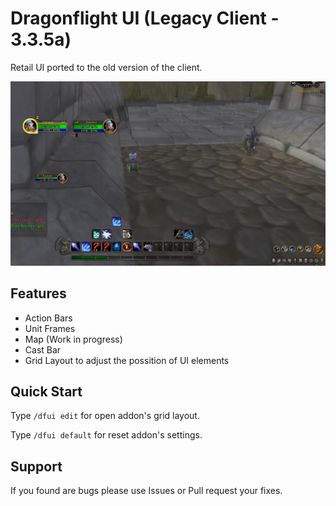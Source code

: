 # Dragonflight UI (Legacy Client - 3.3.5a)

Retail UI ported to the old version of the client.

![Preview](media/DFUI_1.png)

## Features

- Action Bars
- Unit Frames
- Map (Work in progress)
- Cast Bar
- Grid Layout to adjust the possition of UI elements

## Quick Start

Type ``/dfui edit`` for open addon's grid layout.

Type ``/dfui default`` for reset addon's settings.

## Support

If you found are bugs please use Issues or Pull request your fixes.